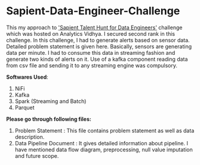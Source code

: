 # Sapient-Data-Engineer-Challenge

This my approach to ['Sapient Talent Hunt for Data Engineers'](https://datahack.analyticsvidhya.com/contest/big-break-in-big-data-sapient-talent-hunt-for-data/) challenge which was hosted on Analytics Vidhya. I secured second rank in this challenge.
In this challenge, I had to generate alerts based on sensor data. Detailed problem statement is given here. Basically, sensors are generating data per minute. I had to consume this data in streaming fashion and generate two kinds of alerts on it. Use of a kafka component reading data from csv file and sending it to any streaming engine was compulsory.

**Softwares Used**:
1. NiFi
2. Kafka
3. Spark (Streaming and Batch)
4. Parquet

**Please go through following files:**
1. Problem Statement : This file contains problem statement as well as data description.
2. Data Pipeline Document : It gives detailed information about pipeline. I have mentioned data flow diagram, preprocessing, null value imputation and future scope.
